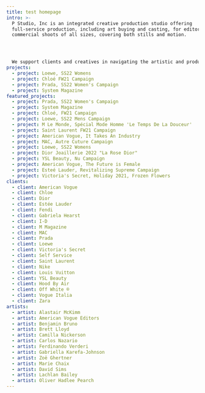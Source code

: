 ```yaml
---
title: test homepage
intro: >-
  P Studio, Inc is an integrated creative production studio offering
  full-service production, including art buying and casting, for editorial and
  commercial shoots of all sizes, covering both stills and motion. 




  We support clients and creatives in navigating the artistic and production landscape – we can handle everything from initial concept to post-production and final delivery.
projects:
  - project: Loewe, SS22 Womens
  - project: Chloé FW21 Campaign
  - project: Prada, SS22 Women's Campaign
  - project: System Magazine
featured_projects:
  - project: Prada, SS22 Women's Campaign
  - project: System Magazine
  - project: Chloé, FW21 Campaign
  - project: Loewe, SS22 Mens Campaign
  - project: M Le Monde, Spécial Mode Homme 'Le Temps De La Douceur'
  - project: Saint Laurent FW21 Campaign
  - project: American Vogue, It Takes An Industry
  - project: MAC, Autre Cuture Campaign
  - project: Loewe, SS22 Womens
  - project: Dior Joaillerie 2022 "La Rose Dior"
  - project: YSL Beauty, Nu Campaign
  - project: American Vogue, The Future is Female
  - project: Esteé Lauder, Revitalizing Supreme Campaign
  - project: Victoria's Secret, Holiday 2021, Frozen Flowers
clients:
  - client: American Vogue
  - client: Chloe
  - client: Dior
  - client: Estée Lauder
  - client: Fendi
  - client: Gabriela Hearst
  - client: I-D
  - client: M Magazine
  - client: MAC
  - client: Prada
  - client: Loewe
  - client: Victoria's Secret
  - client: Self Service
  - client: Saint Laurent
  - client: Nike
  - client: Louis Vuitton
  - client: YSL Beauty
  - client: Hood By Air
  - client: Off White ®
  - client: Vogue Italia
  - client: Zara
artists:
  - artist: Alastair McKimm
  - artist: American Vogue Editors
  - artist: Benjamin Bruno
  - artist: Brett Lloyd
  - artist: Camilla Nickerson
  - artist: Carlos Nazario
  - artist: Ferdinando Verderi
  - artist: Gabriella Karefa-Johnson
  - artist: Zoë Ghertner
  - artist: Marie Chaix
  - artist: David Sims
  - artist: Lachlan Bailey
  - artist: Oliver Hadlee Pearch
---
```


